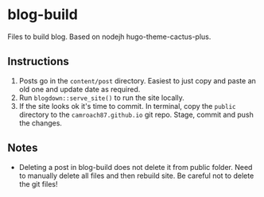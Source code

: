 # blog-build

Files to build blog. Based on nodejh hugo-theme-cactus-plus.

## Instructions

1. Posts go in the `content/post` directory. Easiest to just copy and paste an old one and update date as required.
2. Run `blogdown::serve_site()` to run the site locally.
3. If the site looks ok it's time to commit. In terminal, copy the `public` directory to the `camroach87.github.io` git repo. Stage, commit and push the changes.

## Notes

* Deleting a post in blog-build does not delete it from public folder. Need to manually delete all files and then rebuild site. Be careful not to delete the git files!
